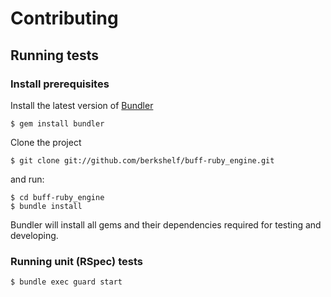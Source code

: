 # Contributing

## Running tests

### Install prerequisites

Install the latest version of [Bundler](http://gembundler.com)

```
$ gem install bundler
```

Clone the project

```
$ git clone git://github.com/berkshelf/buff-ruby_engine.git
```

and run:

```
$ cd buff-ruby_engine
$ bundle install
```

Bundler will install all gems and their dependencies required for testing and developing.

### Running unit (RSpec) tests

```
$ bundle exec guard start
```

